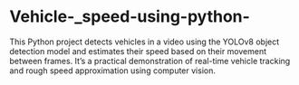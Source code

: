 # Vehicle-_speed-using-python-
This Python project detects vehicles in a video using the YOLOv8 object detection model and estimates their speed based on their movement between frames. It’s a practical demonstration of real-time vehicle tracking and rough speed approximation using computer vision.
